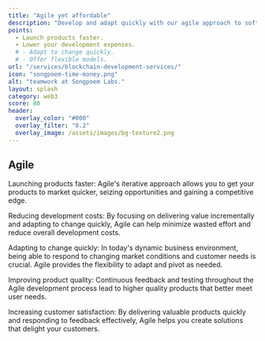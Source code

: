 ```yaml
---
title: "Agile yet affordable"
description: "Develop and adapt quickly with our agile approach to software development."
points:
  - Launch products faster.
  - Lower your development expenses.
  # - Adapt to change quickly.
  # - Offer flexible models.
url: "/services/blockchain-development-services/"
icon: "songpoem-time-money.png"
alt: "teamwork at Songpoem Labs."
layout: splash
category: web3
score: 80
header:
  overlay_color: "#000"
  overlay_filter: "0.2"
  overlay_image: /assets/images/bg-texture2.png
---
```

## Agile

Launching products faster: Agile's iterative approach allows you to get your products to market quicker, seizing opportunities and gaining a competitive edge.

Reducing development costs: By focusing on delivering value incrementally and adapting to change quickly, Agile can help minimize wasted effort and reduce overall development costs.

Adapting to change quickly: In today's dynamic business environment, being able to respond to changing market conditions and customer needs is crucial. Agile provides the flexibility to adapt and pivot as needed.

Improving product quality: Continuous feedback and testing throughout the Agile development process lead to higher quality products that better meet user needs.

Increasing customer satisfaction: By delivering valuable products quickly and responding to feedback effectively, Agile helps you create solutions that delight your customers.
